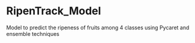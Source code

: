# RipenTrack_Model
Model to predict the ripeness of fruits among 4 classes using Pycaret and ensemble techniques
